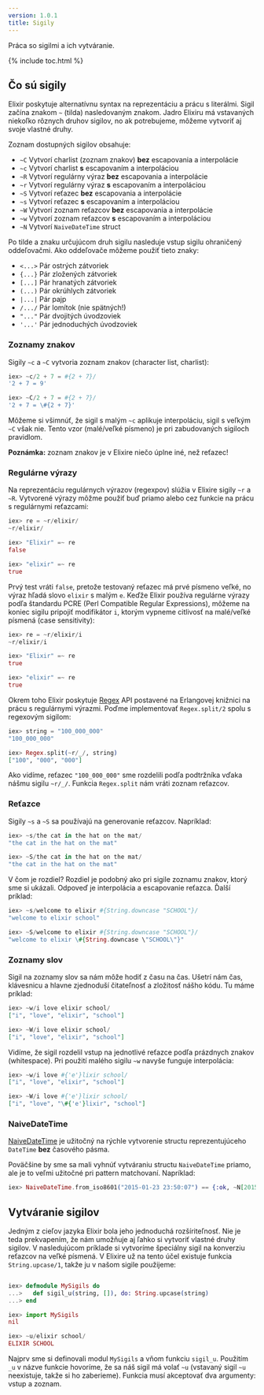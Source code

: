 ```yaml
---
version: 1.0.1
title: Sigily
---
```


Práca so sigilmi a ich vytváranie.

{% include toc.html %}

## Čo sú sigily

Elixir poskytuje alternatívnu syntax na reprezentáciu a prácu s literálmi. Sigil začína znakom `~` (tilda) nasledovaným znakom. Jadro Elixiru má vstavaných niekoľko rôznych druhov sigilov, no ak potrebujeme, môžeme vytvoriť aj svoje vlastné druhy.

Zoznam dostupných sigilov obsahuje:

  - `~C` Vytvorí charlist (zoznam znakov) **bez** escapovania a interpolácie
  - `~c` Vytvorí charlist **s** escapovaním a interpoláciou
  - `~R` Vytvorí regulárny výraz **bez** escapovania a interpolácie
  - `~r` Vytvorí regulárny výraz **s** escapovaním a interpoláciou
  - `~S` Vytvorí reťazec **bez** escapovania a interpolácie
  - `~s` Vytvorí reťazec **s** escapovaním a interpoláciou
  - `~W` Vytvorí zoznam reťazcov  **bez** escapovania a interpolácie
  - `~w` Vytvorí zoznam reťazcov **s** escapovaním a interpoláciou
  - `~N` Vytvorí `NaiveDateTime` struct

Po tilde a znaku určujúcom druh sigilu nasleduje vstup sigilu ohraničený oddeľovačmi. Ako oddeľovače môžeme použiť tieto znaky:

  - `<...>` Pár ostrých zátvoriek
  - `{...}` Pár zložených zátvoriek
  - `[...]` Pár hranatých zátvoriek
  - `(...)` Pár okrúhlych zátvoriek
  - `|...|` Pár pajp
  - `/.../` Pár lomítok (nie spätných!)
  - `"..."` Pár dvojitých úvodzoviek
  - `'...'` Pár jednoduchých úvodzoviek

### Zoznamy znakov

Sigily `~c` a `~C` vytvoria zoznam znakov (character list, charlist):

```elixir
iex> ~c/2 + 7 = #{2 + 7}/
'2 + 7 = 9'

iex> ~C/2 + 7 = #{2 + 7}/
'2 + 7 = \#{2 + 7}'
```

Môžeme si všimnúť, že sigil s malým `~c` aplikuje interpoláciu, sigil s veľkým `~C` však nie. Tento vzor (malé/veľké písmeno) je pri zabudovaných sigiloch pravidlom.

**Poznámka:** zoznam znakov je v Elixire niečo úplne iné, než reťazec!

### Regulárne výrazy

Na reprezentáciu regulárnych výrazov (regexpov) slúžia v Elixire sigily `~r` a `~R`. Vytvorené výrazy môžme použiť buď priamo alebo cez funkcie na prácu s regulárnymi reťazcami:

```elixir
iex> re = ~r/elixir/
~r/elixir/

iex> "Elixir" =~ re
false

iex> "elixir" =~ re
true
```

Prvý test vráti `false`, pretože testovaný reťazec má prvé písmeno veľké, no výraz hľadá slovo `elixir` s malým `e`. Keďže Elixir používa regulárne výrazy podľa štandardu PCRE (Perl Compatible Regular Expressions), môžeme na koniec sigilu pripojiť modifikátor `i`, ktorým vypneme citlivosť na malé/veľké písmená (case sensitivity):

```elixir
iex> re = ~r/elixir/i
~r/elixir/i

iex> "Elixir" =~ re
true

iex> "elixir" =~ re
true
```

Okrem toho Elixir poskytuje [Regex](https://hexdocs.pm/elixir/Regex.html) API postavené na Erlangovej knižnici na prácu s regulárnymi výrazmi. Poďme implementovať `Regex.split/2` spolu s regexovým sigilom:

```elixir
iex> string = "100_000_000"
"100_000_000"

iex> Regex.split(~r/_/, string)
["100", "000", "000"]
```

Ako vidíme, reťazec `"100_000_000"` sme rozdelili podľa podtržníka vďaka nášmu sigilu `~r/_/`. Funkcia `Regex.split` nám vráti zoznam reťazcov.

### Reťazce

Sigily `~s` a `~S` sa používajú na generovanie reťazcov. Napríklad:

```elixir
iex> ~s/the cat in the hat on the mat/
"the cat in the hat on the mat"

iex> ~S/the cat in the hat on the mat/
"the cat in the hat on the mat"
```

V čom je rozdiel? Rozdiel je podobný ako pri sigile zoznamu znakov, ktorý sme si ukázali. Odpoveď je interpolácia a escapovanie reťazca. Ďalší príklad:

```elixir
iex> ~s/welcome to elixir #{String.downcase "SCHOOL"}/
"welcome to elixir school"

iex> ~S/welcome to elixir #{String.downcase "SCHOOL"}/
"welcome to elixir \#{String.downcase \"SCHOOL\"}"
```

### Zoznamy slov

Sigil na zoznamy slov sa nám môže hodiť z času na čas. Ušetrí nám čas, klávesnicu a hlavne zjednoduší čitateľnosť a zložitosť nášho kódu. Tu máme príklad:

```elixir
iex> ~w/i love elixir school/
["i", "love", "elixir", "school"]

iex> ~W/i love elixir school/
["i", "love", "elixir", "school"]
```

Vidíme, že sigil rozdelil vstup na jednotlivé reťazce podľa prázdnych znakov (whitespace). Pri použití malého sigilu `~w` navyše funguje interpolácia:

```elixir
iex> ~w/i love #{'e'}lixir school/
["i", "love", "elixir", "school"]

iex> ~W/i love #{'e'}lixir school/
["i", "love", "\#{'e'}lixir", "school"]
```

### NaiveDateTime

[NaiveDateTime](https://hexdocs.pm/elixir/NaiveDateTime.html) je užitočný na rýchle vytvorenie structu reprezentujúceho `DateTime` **bez** časového pásma.

Poväčšine by sme sa mali vyhnúť vytváraniu structu `NaiveDateTime` priamo, ale je to veľmi užitočné pri pattern matchovaní. Napríklad:

```elixir
iex> NaiveDateTime.from_iso8601("2015-01-23 23:50:07") == {:ok, ~N[2015-01-23 23:50:07]}
```

## Vytváranie sigilov

Jedným z cieľov jazyka Elixir bola jeho jednoduchá rozšíriteľnosť. Nie je teda prekvapením, že nám umožňuje aj ľahko si vytvoriť vlastné druhy sigilov. V nasledujúcom príklade si vytvoríme špeciálny sigil na konverziu reťazcov na veľké písmená. V Elixire už na tento účel existuje funkcia `String.upcase/1`, takže ju v našom sigile použijeme:

```elixir

iex> defmodule MySigils do
...>   def sigil_u(string, []), do: String.upcase(string)
...> end

iex> import MySigils
nil

iex> ~u/elixir school/
ELIXIR SCHOOL
```

Najprv sme si definovali modul `MySigils` a vňom funkciu `sigil_u`. Použitím `_u` v názve funkcie hovoríme, že sa náš sigil má volať `~u` (vstavaný sigil `~u` neexistuje, takže si ho zaberieme). Funkcia musí akceptovať dva argumenty: vstup a zoznam.
